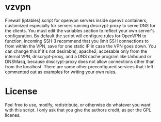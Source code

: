 # vzvpn
Firewall (iptables) script for openvpn servers inside openvz containers, customized especially for servers running 
dnscrypt-proxy to serve DNS for the clients. You must edit the variables section to reflect your own server's 
configuration. By default the script will configure rules for OpenVPN to function, incoming SSH (I recommend that you limit SSH connections to from within the VPN, save for one static IP in case the VPN goes down. You can change this if it's not desirable), apache2; accesable only from the internal VPN, dnscrypt-proxy, and a DNS cache program like Unbound or DNSMasq, because dnscrypt-proxy does not allow connections other than from the localhost. There are some other preconfigured services that i left commented out as examples for writing your own rules.

# License

Feel free to use, modify, redistribute, or otherwise do whatever you want with this script. I only ask that you give the authors credit, as per the GPL licenes. 
